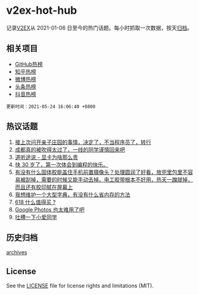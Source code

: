# v2ex-hot-hub

 记录[V2EX](https://www.v2ex.com/)从 2021-01-06 日至今的热门话题。每小时抓取一次数据，按天[归档](archives)。
 
 ## 相关项目

- [GitHub热榜](https://github.com/snaildev/github-hot-hub)
- [知乎热榜](https://github.com/snaildev/zhihu-hot-hub)
- [微博热榜](https://github.com/snaildev/weibo-hot-hub)
- [头条热榜](https://github.com/snaildev/toutiao-hot-hub)
- [抖音热榜](https://github.com/snaildev/douyin-hot-hub)


 `更新时间：2021-05-24 16:06:40 +0800`

## 热议话题

1. [接上次问开亲子庄园的事情，决定了，不当程序员了，转行](https://www.v2ex.com/t/778780)
1. [成都真的被吹得太过了，一线的同学谨慎回来吧](https://www.v2ex.com/t/778775)
1. [道听途说 - 显卡为啥那么贵](https://www.v2ex.com/t/778757)
1. [快 30 岁了，第一次体会到编程的快乐。](https://www.v2ex.com/t/778713)
1. [有没有什么固体胶能盖住手机前置摄像头？处理圆润了好看，放兜里包里不容易被刮掉，需要的时候又能手动去掉。电工胶带根本不好用，热天一蹭就掉，而且还有胶印腻在屏幕上](https://www.v2ex.com/t/778738)
1. [我想维护一个大型字典，有没有什么省内存的方法](https://www.v2ex.com/t/778691)
1. [618 什么值得买 ?](https://www.v2ex.com/t/778822)
1. [Google Photos 也太难用了吧](https://www.v2ex.com/t/778695)
1. [吐槽一下小爱同学](https://www.v2ex.com/t/778799)

## 历史归档

[archives](archives)

## License

See the [LICENSE](LICENSE) file for license rights and limitations (MIT).
